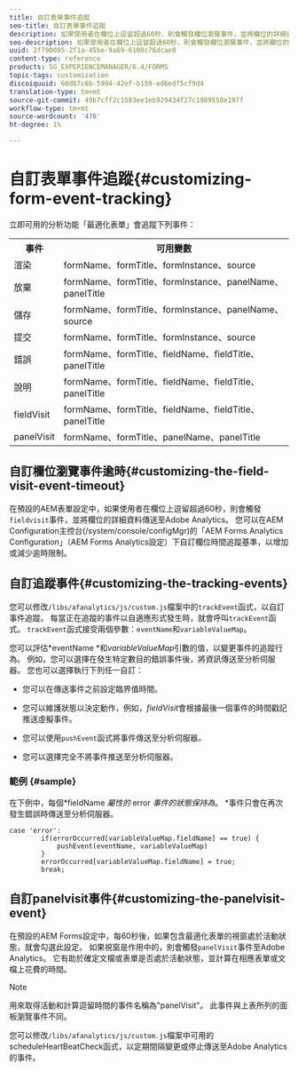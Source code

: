 ```yaml
---
title: 自訂表單事件追蹤
seo-title: 自訂表單事件追蹤
description: 如果使用者在欄位上逗留超過60秒，則會觸發欄位瀏覽事件，並將欄位的詳細資訊傳送至Adobe SiteCatalyst。
seo-description: 如果使用者在欄位上逗留超過60秒，則會觸發欄位瀏覽事件，並將欄位的詳細資訊傳送至Adobe SiteCatalyst。
uuid: 2f790085-2f1a-45be-9a69-6100c76dcae0
content-type: reference
products: SG_EXPERIENCEMANAGER/6.4/FORMS
topic-tags: customization
discoiquuid: 60d67c6b-5994-42ef-b159-ed6edf5cf9d4
translation-type: tm+mt
source-git-commit: 49b7cff2c1583ee1eb929434f27c1989558e197f
workflow-type: tm+mt
source-wordcount: '476'
ht-degree: 1%

---
```



# 自訂表單事件追蹤{#customizing-form-event-tracking}

立即可用的分析功能「最適化表單」會追蹤下列事件：

<table> 
 <tbody> 
  <tr> 
   <th>事件</th> 
   <th>可用變數</th> 
  </tr> 
  <tr> 
   <td>渲染</td> 
   <td>formName、formTitle、formInstance、source</td> 
  </tr> 
  <tr> 
   <td>放棄</td> 
   <td>formName、formTitle、formInstance、panelName、panelTitle</td> 
  </tr> 
  <tr> 
   <td>儲存</td> 
   <td>formName、formTitle、formInstance、panelName、source</td> 
  </tr> 
  <tr> 
   <td>提交</td> 
   <td>formName、formTitle、formInstance、source</td> 
  </tr> 
  <tr> 
   <td>錯誤</td> 
   <td>formName、formTitle、fieldName、fieldTitle、panelTitle</td> 
  </tr> 
  <tr> 
   <td>說明</td> 
   <td>formName、formTitle、fieldName、fieldTitle、panelTitle</td> 
  </tr> 
  <tr> 
   <td>fieldVisit</td> 
   <td>formName、formTitle、fieldName、fieldTitle、panelTitle<br /> </td> 
  </tr> 
  <tr> 
   <td>panelVisit</td> 
   <td>formName、formTitle、panelName、panelTitle</td> 
  </tr> 
 </tbody> 
</table>

## 自訂欄位瀏覽事件逾時{#customizing-the-field-visit-event-timeout}

在預設的AEM表單設定中，如果使用者在欄位上逗留超過60秒，則會觸發`fieldvisit`事件，並將欄位的詳細資料傳送至Adobe Analytics。 您可以在AEM Configuration主控台(/system/console/configMgr)的「AEM Forms Analytics Configuration」（AEM Forms Analytics設定）下自訂欄位時間追蹤基準，以增加或減少逾時限制。

## 自訂追蹤事件{#customizing-the-tracking-events}

您可以修改`/libs/afanalytics/js/custom.js`檔案中的`trackEvent`函式，以自訂事件追蹤。 每當正在追蹤的事件以自適應形式發生時，就會呼叫`trackEvent`函式。 `trackEvent`函式接受兩個參數：`eventName`和`variableValueMap`。

您可以評估*eventName *和&#x200B;*variableValueMap*&#x200B;引數的值，以變更事件的追蹤行為。 例如，您可以選擇在發生特定數目的錯誤事件後，將資訊傳送至分析伺服器。 您也可以選擇執行下列任一自訂：

* 您可以在傳送事件之前設定臨界值時間。
* 您可以維護狀態以決定動作，例如，*fieldVisit*&#x200B;會根據最後一個事件的時間戳記推送虛擬事件。
* 您可以使用`pushEvent`函式將事件傳送至分析伺服器&#x200B;*。*

* 您可以選擇完全不將事件推送至分析伺服器。

### 範例 {#sample}

在下例中，每個*fieldName *屬性的* error *事件的狀態保持為*。 *事件只會在再次發生錯誤時傳送至分析伺服器。

```
case 'error':
        if(errorOccurred[variableValueMap.fieldName] == true) {
            pushEvent(eventName, variableValueMap)
        }
        errorOccurred[variableValueMap.fieldName] = true;
        break;
```

## 自訂panelvisit事件{#customizing-the-panelvisit-event}

在預設的AEM Forms設定中，每60秒後，如果包含最適化表單的視窗處於活動狀態，就會勾選此設定。 如果視窗是作用中的，則會觸發`panelVisit`事件至Adobe Analytics。 它有助於確定文檔或表單是否處於活動狀態，並計算在相應表單或文檔上花費的時間。

>[!NOTE]
>
>用來取得活動和計算逗留時間的事件名稱為&quot;panelVisit&quot;。 此事件與上表所列的面板瀏覽事件不同。

您可以修改`/libs/afanalytics/js/custom.js`檔案中可用的scheduleHeartBeatCheck函式，以定期間隔變更或停止傳送至Adobe Analytics的事件。
